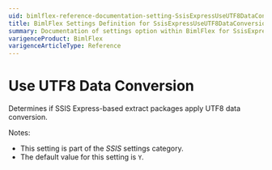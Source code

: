 ```yaml
---
uid: bimlflex-reference-documentation-setting-SsisExpressUseUTF8DataConversion
title: BimlFlex Settings Definition for SsisExpressUseUTF8DataConversion
summary: Documentation of settings option within BimlFlex for SsisExpressUseUTF8DataConversion
varigenceProduct: BimlFlex
varigenceArticleType: Reference
---
```


# Use UTF8 Data Conversion

Determines if SSIS Express-based extract packages apply UTF8 data conversion.

Notes:

* This setting is part of the *SSIS* settings category.
* The default value for this setting is `Y`.